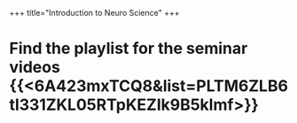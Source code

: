 +++
title="Introduction to Neuro Science"
+++

<h1>Find the playlist for the seminar videos {{<6A423mxTCQ8&list=PLTM6ZLB6tl331ZKL05RTpKEZIk9B5klmf>}} </h1>

